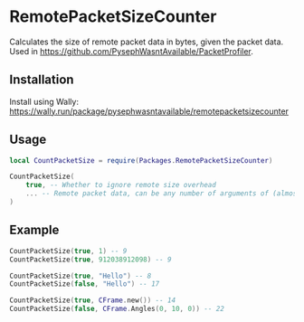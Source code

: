 # RemotePacketSizeCounter
Calculates the size of remote packet data in bytes, given the packet data.
Used in https://github.com/PysephWasntAvailable/PacketProfiler.

## Installation
Install using Wally:
https://wally.run/package/pysephwasntavailable/remotepacketsizecounter

## Usage
```lua
local CountPacketSize = require(Packages.RemotePacketSizeCounter)

CountPacketSize(
    true, -- Whether to ignore remote size overhead
    ... -- Remote packet data, can be any number of arguments of (almost) any type
)
```

## Example
```lua
CountPacketSize(true, 1) -- 9
CountPacketSize(true, 912038912098) -- 9

CountPacketSize(true, "Hello") -- 8
CountPacketSize(false, "Hello") -- 17

CountPacketSize(true, CFrame.new()) -- 14
CountPacketSize(false, CFrame.Angles(0, 10, 0)) -- 22
```